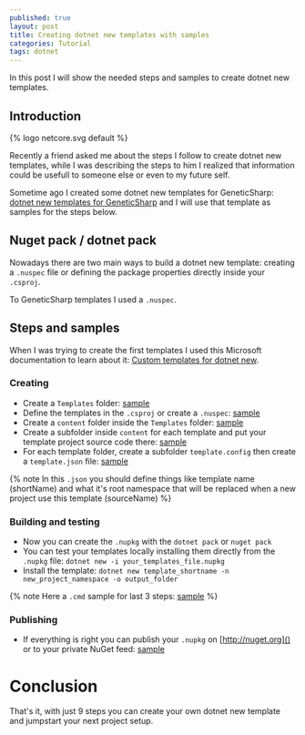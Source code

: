 ```yaml
---
published: true
layout: post
title: Creating dotnet new templates with samples 
categories: Tutorial
tags: dotnet
---
```

In this post I will show the needed steps and samples to create dotnet new templates.
 
## Introduction

{% logo netcore.svg default %}

Recently a friend asked me about the steps I follow to create dotnet new templates, while I was describing the steps to him I realized that information could be usefull to someone else or even to my future self.

Sometime ago I created some dotnet new templates for GeneticSharp: [dotnet new templates for GeneticSharp](http://diegogiacomelli.com.br/dotnet-new-templates-for-GeneticSharp/) and I will use that template as samples for the steps below.

## Nuget pack / dotnet pack
Nowadays there are two main ways to build a dotnet new template: creating a `.nuspec` file or defining the package properties directly inside your `.csproj`.

To GeneticSharp templates I used a `.nuspec`.
 
## Steps and samples
When I was trying to create the first templates I used this Microsoft documentation to learn about it: [Custom templates for dotnet new](https://docs.microsoft.com/en-us/dotnet/core/tools/custom-templates).

### Creating
* Create a `Templates` folder: [sample](https://github.com/giacomelli/GeneticSharp/tree/master/src/Templates)
* Define the templates in the `.csproj` or create a `.nuspec`: [sample](https://github.com/giacomelli/GeneticSharp/blob/master/src/Templates/GeneticSharp.Templates.nuspec)
* Create a `content` folder inside the `Templates` folder: [sample](https://github.com/giacomelli/GeneticSharp/tree/master/src/Templates/content)
* Create a subfolder inside `content` for each template and put your template project source code there: [sample](https://github.com/giacomelli/GeneticSharp/tree/master/src/Templates/content/ConsoleApp)
* For each template folder, create a subfolder `template.config` then create a `template.json` file: [sample](https://github.com/giacomelli/GeneticSharp/blob/master/src/Templates/content/ConsoleApp/.template.config/template.json)

{% note In this `.json` you should define things like template name (shortName) and what it's root namespace that will be replaced when a new project use this template (sourceName) %}

### Building and testing
* Now you can create the `.nupkg` with the `dotnet pack` or `nuget pack` 
* You can test your templates locally installing them directly from the `.nupkg` file: `dotnet new -i your_templates_file.nupkg` 
* Install the template: `dotnet new template_shortname -n new_project_namespace -o output_folder`

{% note Here a `.cmd` sample for last 3 steps: [sample](https://github.com/giacomelli/GeneticSharp/blob/master/tools/buildTemplatesNuget.cmd) %}

### Publishing
* If everything is right you can publish your `.nupkg` on [http://nuget.org]() or to your private NuGet feed: [sample](https://www.nuget.org/packages/GeneticSharp.Templates/)

# Conclusion
That's it, with just 9 steps you can create your own dotnet new template and jumpstart your next project setup.